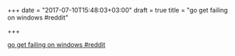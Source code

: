 +++
date = "2017-07-10T15:48:03+03:00"
draft = true
title = "go get failing on windows  #reddit"

+++

<p><a href="https://t.co/L0eCNK7K7Q">go get failing on windows  #reddit</a></p>